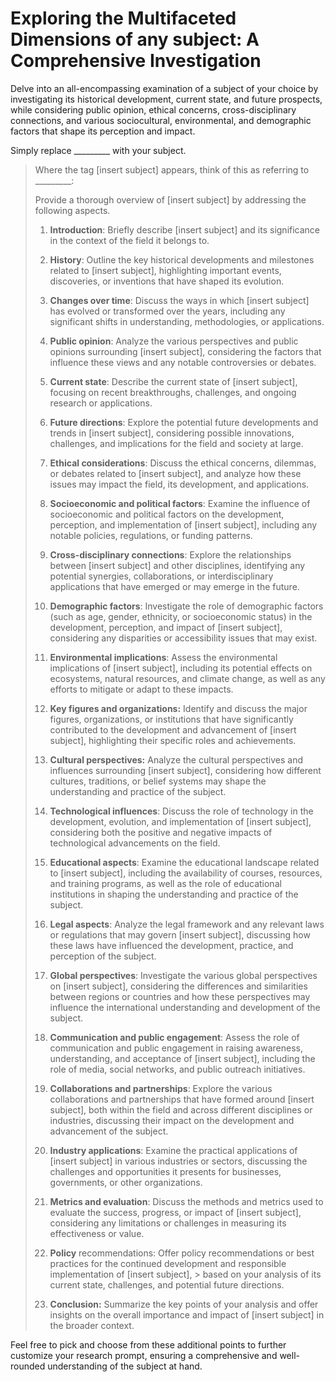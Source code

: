 # Exploring the Multifaceted Dimensions of any subject: A Comprehensive Investigation

Delve into an all-encompassing examination of a subject of your choice by investigating its historical development, current state, and future prospects, while considering public opinion, ethical concerns, cross-disciplinary connections, and various sociocultural, environmental, and demographic factors that shape its perception and impact.

Simply replace _________ with your subject.

> Where the tag [insert subject] appears, think of this as referring to _________:
>
> Provide a thorough overview of [insert subject] by addressing the following aspects.
> 
> 1. **Introduction**: Briefly describe [insert subject] and its significance in the context of the field it belongs to.
>
> 2. **History**: Outline the key historical developments and milestones related to [insert subject], highlighting important events, discoveries, or inventions that have shaped its evolution.
>
> 3. **Changes over time**: Discuss the ways in which [insert subject] has evolved or transformed over the years, including any significant shifts in understanding, methodologies, or applications.
>
> 4. **Public opinion**: Analyze the various perspectives and public opinions surrounding [insert subject], considering the factors that influence these views and any notable controversies or debates.
>
> 5. **Current state**: Describe the current state of [insert subject], focusing on recent breakthroughs, challenges, and ongoing research or applications.
>
> 6. **Future directions**: Explore the potential future developments and trends in [insert subject], considering possible innovations, challenges, and implications for the field and society at large.
>
> 7. **Ethical considerations**: Discuss the ethical concerns, dilemmas, or debates related to [insert subject], and analyze how these issues may impact the field, its development, and applications.
>
> 8. **Socioeconomic and political factors**: Examine the influence of socioeconomic and political factors on the development, perception, and implementation of [insert subject], including any notable policies, regulations, or funding patterns.
>
> 9. **Cross-disciplinary connections**: Explore the relationships between [insert subject] and other disciplines, identifying any potential synergies, collaborations, or interdisciplinary applications that have emerged or may emerge in the future.
>
> 10. **Demographic factors**: Investigate the role of demographic factors (such as age, gender, ethnicity, or socioeconomic status) in the development, perception, and impact of [insert subject], considering any disparities or accessibility issues that may exist.
>
> 11. **Environmental implications**: Assess the environmental implications of [insert subject], including its potential effects on ecosystems, natural resources, and climate change, as well as any efforts to mitigate or adapt to these impacts.
>
> 12. **Key figures and organizations:** Identify and discuss the major figures, organizations, or institutions that have significantly contributed to the development and advancement of [insert subject], highlighting their specific roles and achievements.
>
> 13. **Cultural perspectives:** Analyze the cultural perspectives and influences surrounding [insert subject], considering how different cultures, traditions, or belief systems may shape the understanding and practice of the subject.
>
> 14. **Technological influences**: Discuss the role of technology in the development, evolution, and implementation of [insert subject], considering both the positive and negative impacts of technological advancements on the field.
>
> 15. **Educational aspects**: Examine the educational landscape related to [insert subject], including the availability of courses, resources, and training programs, as well as the role of educational institutions in shaping the understanding and practice of the subject.
>
> 16. **Legal aspects**: Analyze the legal framework and any relevant laws or regulations that may govern [insert subject], discussing how these laws have influenced the development, practice, and perception of the subject.
>
> 17. **Global perspectives**: Investigate the various global perspectives on [insert subject], considering the differences and similarities between regions or countries and how these perspectives may influence the international understanding and development of the subject.
>
> 18. **Communication and public engagement**: Assess the role of communication and public engagement in raising awareness, understanding, and acceptance of [insert subject], including the role of media, social networks, and public outreach initiatives.
>
> 19. **Collaborations and partnerships**: Explore the various collaborations and partnerships that have formed around [insert subject], both within the field and across different disciplines or industries, discussing their impact on the development and advancement of the subject.
>
> 20. **Industry applications**: Examine the practical applications of [insert subject] in various industries or sectors, discussing the challenges and opportunities it presents for businesses, governments, or other organizations.
>
> 21. **Metrics and evaluation**: Discuss the methods and metrics used to evaluate the success, progress, or impact of [insert subject], considering any limitations or challenges in measuring its effectiveness or value.
>
> 22. **Policy** recommendations: Offer policy recommendations or best practices for the continued development and responsible implementation of [insert subject], > based on your analysis of its current state, challenges, and potential future directions.
>
> 23. **Conclusion:** Summarize the key points of your analysis and offer insights on the overall importance and impact of [insert subject] in the broader context.

Feel free to pick and choose from these additional points to further customize your research prompt, ensuring a comprehensive and well-rounded understanding of the subject at hand.



